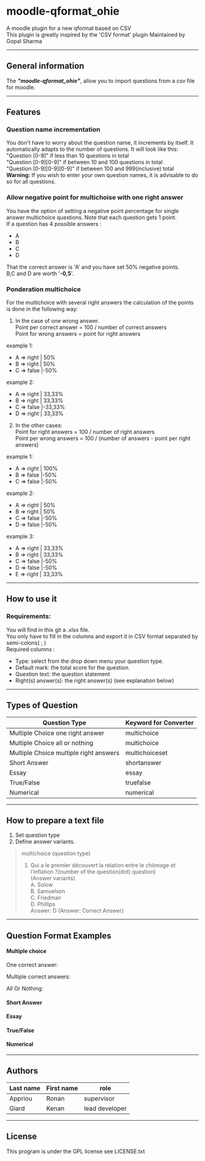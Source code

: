# moodle-qformat_ohie
A moodle plugin for a new qformat based on CSV  
This plugin is greatly inspired by the 'CSV format' plugin Maintained by Gopal Sharma

-----------------

## General information

The **_"moodle-qformat_ohie"_**, allow you to import questions from a csv file for moodle.


-----------------
## Features
### Question name incrementation
You don't have to worry about the question name, it increments by itself.
It automatically adapts to the number of questions.
It will look like this:  
"Question [0-9]" if less than 10 questions in total  
"Question [0-9][0-9]" if between 10 and 100 questions in total  
"Question [0-9][0-9][0-9]" if between 100 and 999(inclusive) total  
**Warning:** If you wish to enter your own question names, it is advisable to do so for all questions.

### Allow negative point for multichoise with one right answer
You have the option of setting a negative point percentage for single answer multichoice questions.
Note that each question gets 1 point.  
If a question has 4 possible answers : 
- A
- B
- C
- D  

That the correct answer is 'A' and you have set 50% negative points.  
B,C and D are worth '**-0,5**'.

### Ponderation multichoice
For the multichoice with several right answers the calculation of the points is done in the following way:  
1. In the case of one wrong answer.  
Point per correct answer = 100 / number of correct answers  
Point for wrong answers = point for right answers

example 1:
- A => right | 50%
- B => right | 50%
- C => false |-50%

example 2: 
- A => right | 33,33%
- B => right | 33,33%
- C => false |-33,33%
- D => right | 33,33%
2. In the other cases:  
Point for right answers = 100 / number of right answers  
Point per wrong answers = 100 / (number of answers - point per right answers)

example 1:  
- A => right | 100%
- B => false |-50%
- C => false |-50%

example 2:  
- A => right | 50%
- B => right | 50%
- C => false |-50%
- D => false |-50%

example 3:  
- A => right | 33,33%
- B => right | 33,33%
- C => false |-50%
- D => false |-50%
- E => right | 33,33%

-----------------
## How to use it

### Requirements:

You will find in this git a .xlsx file.  
You only have to fill in the columns and export it in CSV format separated by semi-colons( ; )  
Required columns : 
- Type: select from the drop down menu your question type.
- Default mark: the total score for the question.
- Question text: the question statement
- Right(s) answer(s): the right answer(s) (see explanation below)



-----------------

## Types of Question

|Question Type 	|Keyword for Converter
|------------ |----------
|Multiple Choice one right answer 	|multichoice
|Multiple Choice all or nothing     |multichoice
|Multiple Choice multiple right answers |multichoiceset
|Short Answer 	|shortanswer
|Essay 	|essay
|True/False 	|truefalse
|Numerical 	|numerical

-----------------

## How to prepare a text file

1. Set question type
2. Define answer variants.

>multichoice (question type)  
>1.  Qui a le premier découvert la relation entre le chômage et l’inflation ?(number of the question(dot) question)  
>(Answer variants)  
>A.  Solow  
>B.  Samuelson  
>C.  Friedman  
>D.  Phillips  
>Answer:  D (Answer: Correct Answer)

-----------------

## Question Format Examples

#### Multiple choice

One correct answer:

Multiple correct answers:

All Or Nothing:

#### Short Answer




#### Essay


#### True/False


#### Numerical


-----------------

## Authors

| Last name     |    First name   |      role      
|  -----------  |   ------------  |    --------   
|   Appriou     |      Ronan      |   supervisor   
|   Giard       |      Kenan      | lead developer 

-----------------
## License
This program is under the GPL license see LICENSE.txt
